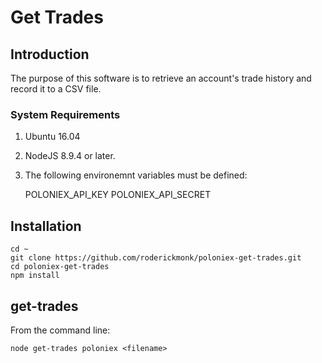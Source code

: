 # Get Trades #

## Introduction

The purpose of this software is to retrieve an account's trade history and record it to a CSV file.

### System Requirements ##

1. Ubuntu 16.04
2. NodeJS 8.9.4 or later.
3. The following environemnt variables must be defined:

	POLONIEX_API_KEY
	POLONIEX_API_SECRET

## Installation

	cd ~
	git clone https://github.com/roderickmonk/poloniex-get-trades.git
	cd poloniex-get-trades
	npm install

##	get-trades ##

From the command line:

	node get-trades poloniex <filename>

